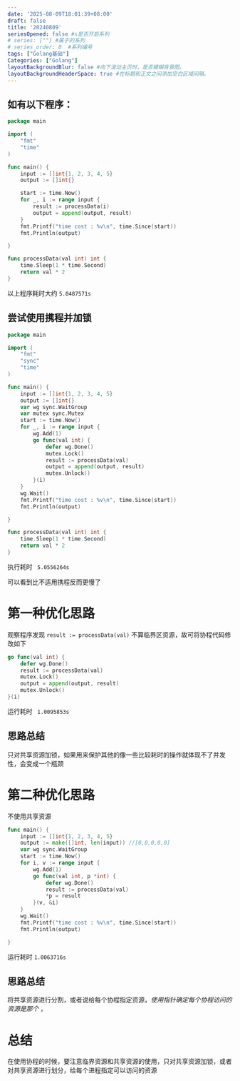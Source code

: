 ```yaml
---
date: '2025-08-09T18:01:39+08:00'
draft: false
title: '20240809'
seriesOpened: false #s是否开启系列
# series: [""] #属于的系列 
# series_order: 0  #系列编号
tags: ["Golang基础"]
Categories: ["Golang"]
layoutBackgroundBlur: false #向下滚动主页时，是否模糊背景图。
layoutBackgroundHeaderSpace: true #在标题和正文之间添加空白区域间隔。
---
```

## 如有以下程序：

~~~go
package main

import (
	"fmt"
	"time"
)

func main() {
	input := []int{1, 2, 3, 4, 5}
	output := []int{}

	start := time.Now()
	for _, i := range input {
		result := processData(i)
		output = append(output, result)
	}
	fmt.Printf("time cost : %v\n", time.Since(start))
	fmt.Println(output)

}

func processData(val int) int {
	time.Sleep(1 * time.Second)
	return val * 2
}
~~~

以上程序耗时大约 `5.0487571s`

## 尝试使用携程并加锁

~~~go
package main

import (
	"fmt"
	"sync"
	"time"
)

func main() {
	input := []int{1, 2, 3, 4, 5}
	output := []int{}
	var wg sync.WaitGroup
	var mutex sync.Mutex
	start := time.Now()
	for _, i := range input {
		wg.Add(1)
		go func(val int) {
			defer wg.Done()
			mutex.Lock()
			result := processData(val)
			output = append(output, result)
			mutex.Unlock()
		}(i)
	}
	wg.Wait()
	fmt.Printf("time cost : %v\n", time.Since(start))
	fmt.Println(output)

}

func processData(val int) int {
	time.Sleep(1 * time.Second)
	return val * 2
}

~~~

执行耗时 ` 5.0556264s`

可以看到比不适用携程反而更慢了

# 第一种优化思路

观察程序发现 `result := processData(val)` 不算临界区资源，故可将协程代码修改如下

~~~go
go func(val int) {
    defer wg.Done()
    result := processData(val)
    mutex.Lock()
    output = append(output, result)
    mutex.Unlock()
}(i)
~~~

运行耗时 ` 1.0095853s`

## 思路总结

只对共享资源加锁，如果用来保护其他的像一些比较耗时的操作就体现不了并发性，会变成一个瓶颈

# 第二种优化思路

不使用共享资源

~~~go
func main() {
	input := []int{1, 2, 3, 4, 5}
	output := make([]int, len(input)) //[0,0,0,0,0]
	var wg sync.WaitGroup
	start := time.Now()
	for i, v := range input {
		wg.Add(1)
		go func(val int, p *int) {
			defer wg.Done()
			result := processData(val)
			*p = result
		}(v, &i)
	}
	wg.Wait()
	fmt.Printf("time cost : %v\n", time.Since(start))
	fmt.Println(output)

}
~~~

运行耗时 `1.0063716s`

## 思路总结

将共享资源进行分割，或者说给每个协程指定资源，*使用指针确定每个协程访问的资源是那个* ，

# 总结

在使用协程的时候，要注意临界资源和共享资源的使用，只对共享资源加锁，或者对共享资源进行划分，给每个进程指定可以访问的资源